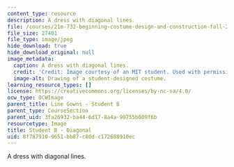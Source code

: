 ```yaml
---
content_type: resource
description: A dress with diagonal lines.
file: /courses/21m-732-beginning-costume-design-and-construction-fall-2008/8f7879109651bb87c80dc172688910ec_diagonal2.jpg
file_size: 27401
file_type: image/jpeg
hide_download: true
hide_download_original: null
image_metadata:
  caption: A dress with diagonal lines.
  credit: 'Credit: Image courtesy of an MIT student. Used with permission.'
  image-alt: Drawing of a student-designed costume.
learning_resource_types: []
license: https://creativecommons.org/licenses/by-nc-sa/4.0/
ocw_type: OCWImage
parent_title: Line Gowns - Student B
parent_type: CourseSection
parent_uid: 3fa26932-ba44-6d17-8a4a-90755b609f6b
resourcetype: Image
title: Student B - Diagonal
uid: 8f787910-9651-bb87-c80d-c172688910ec
---
```

A dress with diagonal lines.